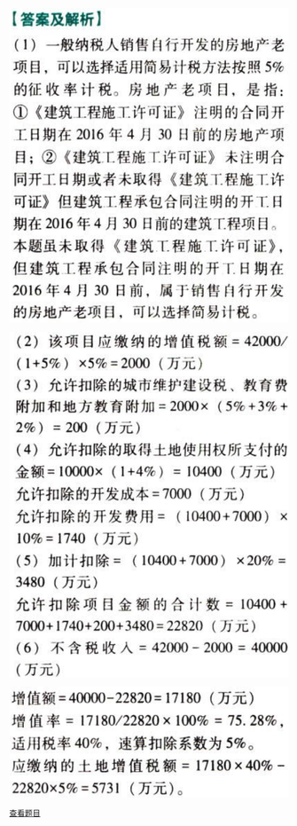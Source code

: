 ![](16264be5f6efcb34db8ffbfe41063c94.png)

![](9c613e6f965ebd5fe0994a2466a33d2c.png)

![](48c7aea4c2f5f6efae8d211bf4c73abb.png)

[查看题目](../土地增值税.本章真题.md#23-题目)

